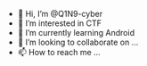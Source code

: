 - 👋 Hi, I’m @Q1N9-cyber
- 👀 I’m interested in CTF
- 🌱 I’m currently learning Android 
- 💞️ I’m looking to collaborate on ...
- 📫 How to reach me ...

<!---
Q1N9-cyber/Q1N9-cyber is a ✨ special ✨ repository because its `README.md` (this file) appears on your GitHub profile.
You can click the Preview link to take a look at your changes.
--->
